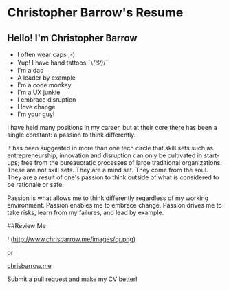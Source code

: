 # Christopher Barrow's Resume

## Hello! I'm Christopher Barrow

* I often wear caps ;-)
* Yup! I have hand tattoos ¯\\_(ツ)_/¯
* I'm a dad
* A leader by example
* I'm a code monkey
* I'm a UX junkie
* I embrace disruption
* I love change
* I'm your guy!

I have held many positions in my career, but at their core there has been a single constant: a passion to think differently.

It has been suggested in more than one tech circle that skill sets such as entrepreneurship, innovation and disruption can only be cultivated in start-ups; free from the bureaucratic processes of large traditional organizations. These are not skill sets. They are a mind set. They come from the soul. They are a result of one's passion to think outside of what is considered to be rationale or safe.

Passion is what allows me to think differently regardless of my working environment. Passion enables me to embrace change. Passion drives me to take risks, learn from my failures, and lead by example.

##Review Me

! (http://www.chrisbarrow.me/images/qr.png)

or

[chrisbarrow.me](https://www.chrisbarrow.me)

Submit a pull request and make my CV better!